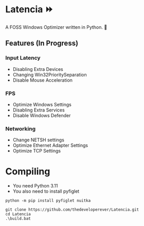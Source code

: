 # Latencia ⏩
A FOSS Windows Optimizer written in Python. 🐍

## Features (In Progress)

### Input Latency
- Disabling Extra Devices
- Changing Win32PrioritySeparation
- Disable Mouse Acceleration

### FPS
- Optimize Windows Settings
- Disabling Extra Services
- Disable Windows Defender

### Networking
- Change NETSH settings
- Optimize Ethernet Adapter Settings
- Optimize TCP Settings

# Compiling

- You need Python 3.11
- You also need to install pyfiglet

```
python -m pip install pyfiglet nuitka
```

```
git clone https://github.com/thedeveloperever/Latencia.git
cd Latencia
.\build.bat
```
